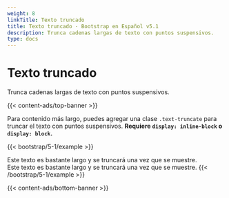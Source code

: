 ```yaml
---
weight: 8
linkTitle: Texto truncado
title: Texto truncado · Bootstrap en Español v5.1
description: Trunca cadenas largas de texto con puntos suspensivos.
type: docs
---
```


# Texto truncado

Trunca cadenas largas de texto con puntos suspensivos.

{{< content-ads/top-banner >}}

Para contenido más largo, puedes agregar una clase `.text-truncate` para truncar el texto con puntos suspensivos. **Requiere `display: inline-block` o `display: block`.**

{{< bootstrap/5-1/example >}}
<!-- Block level -->
<div class="row">
  <div class="col-2 text-truncate">
    Este texto es bastante largo y se truncará una vez que se muestre.
  </div>
</div>

<!-- Inline level -->
<span class="d-inline-block text-truncate" style="max-width: 150px;">
  Este texto es bastante largo y se truncará una vez que se muestre.
</span>
{{< /bootstrap/5-1/example >}}

{{< content-ads/bottom-banner >}}
